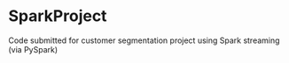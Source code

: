 # SparkProject
Code submitted for customer segmentation project using Spark streaming (via PySpark)
